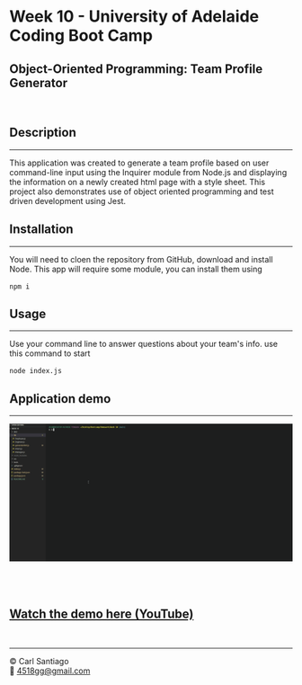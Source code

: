 # Week 10 - University of Adelaide Coding Boot Camp

## Object-Oriented Programming: Team Profile Generator

<br/>

## Description

---

This application was created to generate a team profile based on user command-line input using the Inquirer module from Node.js and displaying the information on a newly created html page with a style sheet. This project also demonstrates use of object oriented programming and test driven development using Jest.

## Installation

---

You will need to cloen the repository from GitHub, download and install Node.
This app will require some module, you can install them using

```
npm i
```

## Usage

---

Use your command line to answer questions about your team's info. use this command to start

```
node index.js
```

## Application demo

---

![Demo](./src/demo.gif)

<br/>
<br/>

## [Watch the demo here (YouTube)](https://youtu.be/uzSlSKPGT-Q)

<br/>

---

© Carl Santiago\
📧 4518gg@gmail.com
